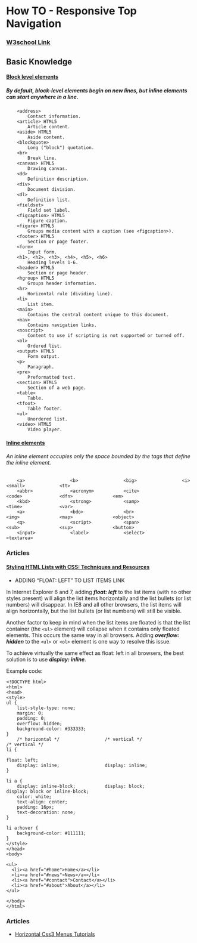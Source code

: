 # How TO - Responsive Top Navigation

### [W3school Link](http://www.w3schools.com/howto/howto_js_topnav.asp)

## Basic Knowledge

#### [Block level elements](https://developer.mozilla.org/en-US/docs/Web/HTML/Block-level_elements)
##### By default, block-level elements begin on new lines, but inline elements can start anywhere in a line.
```
    <address>
        Contact information.
    <article> HTML5
        Article content.
    <aside> HTML5
        Aside content.
    <blockquote>
        Long ("block") quotation.
    <br>
        Break line.
    <canvas> HTML5
        Drawing canvas.
    <dd>
        Definition description.
    <div>
        Document division.
    <dl>
        Definition list.
    <fieldset>
        Field set label.
    <figcaption> HTML5
        Figure caption.
    <figure> HTML5
        Groups media content with a caption (see <figcaption>).
    <footer> HTML5
        Section or page footer.
    <form>
        Input form.
    <h1>, <h2>, <h3>, <h4>, <h5>, <h6>
        Heading levels 1-6.
    <header> HTML5
        Section or page header.
    <hgroup> HTML5
        Groups header information.
    <hr>
        Horizontal rule (dividing line).
    <li>
        List item.
    <main>
        Contains the central content unique to this document.
    <nav>
        Contains navigation links.
    <noscript>
        Content to use if scripting is not supported or turned off.
    <ol>
        Ordered list.
    <output> HTML5
        Form output.
    <p>
        Paragraph.
    <pre>
        Preformatted text.
    <section> HTML5
        Section of a web page.
    <table>
        Table.
    <tfoot>
        Table footer.
    <ul>
        Unordered list.
    <video> HTML5
        Video player.
```

#### [Inline elements](https://developer.mozilla.org/en-US/docs/Web/HTML/Inline_elements)
###### An inline element occupies only the space bounded by the tags that define the inline element.
```
    <a>                 <b>                 <big>                 <i>                 <small>             <tt>
    <abbr>              <acronym>           <cite>                <code>              <dfn>               <em>
    <kbd>               <strong>            <samp>                <time>              <var>
    <a>                 <bdo>               <br>                  <img>               <map>               <object>
    <q>                 <script>            <span>                <sub>               <sup>               <button>
    <input>             <label>             <select>              <textarea>
```

### Articles
#### [Styling HTML Lists with CSS: Techniques and Resources](https://www.smashingmagazine.com/2009/12/styling-html-lists-with-css-techniques-and-resources/)
- ADDING “FLOAT: LEFT” TO LIST ITEMS LINK

In Internet Explorer 6 and 7, adding **_float: left_** to the list items (with no other styles present) will 
align the list items horizontally and the list bullets (or list numbers) will disappear. In IE8 and all other 
browsers, the list items will align horizontally, but the list bullets (or list numbers) will still be visible.

Another factor to keep in mind when the list items are floated is that the list container (the `<ul>` element) 
will collapse when it contains only floated elements. This occurs the same way in all browsers. Adding 
**_overflow: hidden_** to the `<ul>` or `<ol>` element is one way to resolve this issue.

To achieve virtually the same effect as float: left in all browsers, the best solution is to use 
**_display: inline_**.

Example code:
```
<!DOCTYPE html>
<html>
<head>
<style>
ul {
    list-style-type: none;
    margin: 0;
    padding: 0;
    overflow: hidden;
    background-color: #333333;
}
    /* horizontal */                 /* vertical */                   /* vertical */
li {
                                                                      float: left;
    display: inline;                 display: inline;
}

li a {
    display: inline-block;           display: block;                  display: block or inline-block;
    color: white;
    text-align: center;
    padding: 16px;
    text-decoration: none;
}

li a:hover {
    background-color: #111111;
}
</style>
</head>
<body>

<ul>
  <li><a href="#home">Home</a></li>
  <li><a href="#news">News</a></li>
  <li><a href="#contact">Contact</a></li>
  <li><a href="#about">About</a></li>
</ul>

</body>
</html>

```
### Articles
- [Horizontal Css3 Menus Tutorials](http://www.html5xcss3.com/p/horizontal-css3-menus-tutorials.html)
